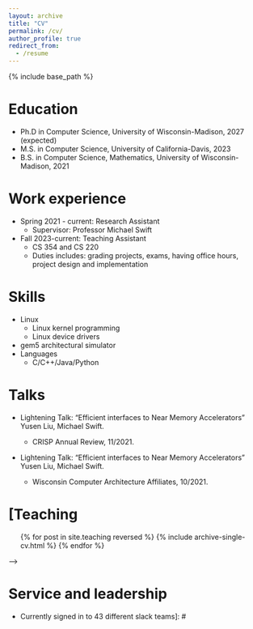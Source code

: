 ```yaml
---
layout: archive
title: "CV"
permalink: /cv/
author_profile: true
redirect_from:
  - /resume
---
```


{% include base_path %}

Education
======
* Ph.D in Computer Science, University of Wisconsin-Madison, 2027 (expected)
* M.S. in Computer Science, University of California-Davis, 2023
* B.S. in Computer Science, Mathematics, University of Wisconsin-Madison, 2021

Work experience
======

* Spring 2021 - current: Research Assistant
  * Supervisor: Professor Michael Swift
* Fall 2023-current: Teaching Assistant
  * CS 354 and CS 220
  * Duties includes: grading projects, exams, having office hours, project design and implementation


Skills
======
* Linux
  * Linux kernel programming
  * Linux device drivers
* gem5 architectural simulator
* Languages
  * C/C++/Java/Python


  
Talks
======
* Lightening Talk: “Efficient interfaces to Near Memory Accelerators” Yusen Liu, Michael Swift.
  * CRISP Annual Review, 11/2021.
* Lightening Talk: “Efficient interfaces to Near Memory Accelerators” Yusen Liu, Michael Swift.
  * Wisconsin Computer Architecture Affiliates, 10/2021. 
  
  [<ul>{% for post in site.talks reversed %}
    {% include archive-single-talk-cv.html  %}
  {% endfor %}</ul>]: #




[Teaching
======
  <ul>{% for post in site.teaching reversed %}
    {% include archive-single-cv.html %}
  {% endfor %}</ul> -->
  
Service and leadership
======
* Currently signed in to 43 different slack teams]: #
